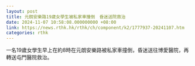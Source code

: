 ```yaml
---
layout: post
title: 元朗安樂路19歲女學生被私家車撞倒　昏迷送院救治
date: 2024-11-07 10:58:08.000000000 +08:00
link: https://news.rthk.hk/rthk/ch/component/k2/1777937-20241107.htm
categories: rthk
---
```


一名19歲女學生早上在約8時在元朗安樂路被私家車撞倒，昏迷送往博愛醫院，再轉送屯門醫院救治。
